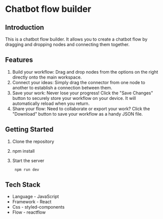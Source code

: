 # Chatbot flow builder

## Introduction

This is a chatbot flow builder. It allows you to create a chatbot flow by dragging and dropping nodes and connecting them together.

## Features

1. Build your workflow: Drag and drop nodes from the options on the right directly onto the main workspace.
2. Connect your ideas: Simply drag the connector from one node to another to establish a connection between them.
3. Save your work: Never lose your progress! Click the "Save Changes" button to securely store your workflow on your device. It will automatically reload when you return.
4. Share your flow: Need to collaborate or export your work? Click the "Download" button to save your workflow as a handy JSON file.

## Getting Started

1. Clone the repository

2. npm install
    

3. Start the server   

        npm run dev

## Tech Stack

- Language - JavaScript
- Framework - React
- Css - styled-components
- Flow - reactflow
